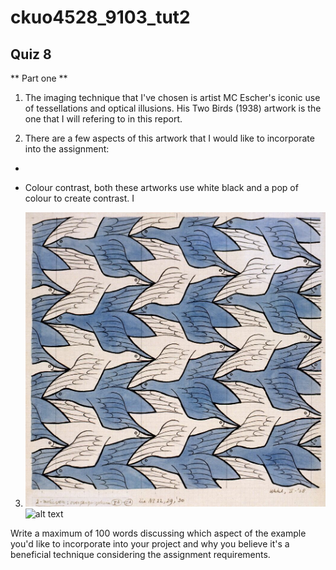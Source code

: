 # ckuo4528_9103_tut2
## Quiz 8 

** Part one **

1. The imaging technique that I've chosen is artist MC Escher's iconic use of tessellations and optical illusions. His Two Birds (1938) artwork is the one that I will refering to in this report. 

2. There are a few aspects of this artwork that I would like to incorporate into the assignment: 

- 

- Colour contrast, both these artworks use white black and a pop of colour to create contrast. I 

3. ![alt text](image1.jpg)
![alt text](image.jpg)



Write a maximum of 100 words discussing which aspect of the example you'd like to incorporate into your project and why you believe it's a beneficial technique considering the assignment requirements.
